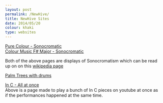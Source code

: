 ```yaml
---
layout: post
permalink: /NewHive/
title: NewHive Sites 
date: 2014/05/20
colour: khaki
type: websites
---
```


[Pure Colour - Sonocromatic](http://newhive.com/ixt/colourpure)  
[Colour Music F# Major - Sonocromatic](http://newhive.com/ixt/colour-music-fsmaj)  

Both of the above pages are displays of Sonocromatism which can be read up on on this [wikipedia page](https://en.wikipedia.org/wiki/Sonochromatism)   

[Palm Trees with drums](http://newhive.com/ixt)  


[In C - All at once](http://newhive.com/ixt/in-c-all-at-once)  
Above is a page made to play a bunch of In C pieces on youtube at once as if the performances happened at the same time.  


